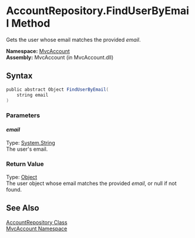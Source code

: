 AccountRepository.FindUserByEmail Method
========================================
Gets the user whose email matches the provided *email*.

**Namespace:** [MvcAccount][1]  
**Assembly:** MvcAccount (in MvcAccount.dll)

Syntax
------

```csharp
public abstract Object FindUserByEmail(
	string email
)
```

### Parameters

#### *email*
Type: [System.String][2]  
The user's email.

### Return Value
Type: [Object][3]  
The user object whose email matches the provided *email*, or null if not found.

See Also
--------
[AccountRepository Class][4]  
[MvcAccount Namespace][1]  

[1]: ../README.md
[2]: http://msdn.microsoft.com/en-us/library/s1wwdcbf
[3]: http://msdn.microsoft.com/en-us/library/e5kfa45b
[4]: README.md